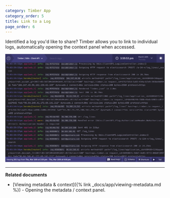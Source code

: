 ```yaml
---
category: Timber App
category_order: 5
title: Link to a Log
page_order: 6
---
```


Identified a log you'd like to share? Timber allows you to link to individual logs, automatically
opening the context panel when accessed.

![Linking to a log](/assets/img/docs/link-to-a-log.gif)

---

**Related documents**

* [Viewing metadata & context]({% link _docs/app/viewing-metadata.md %}) - Opening the metadata / context panel.
